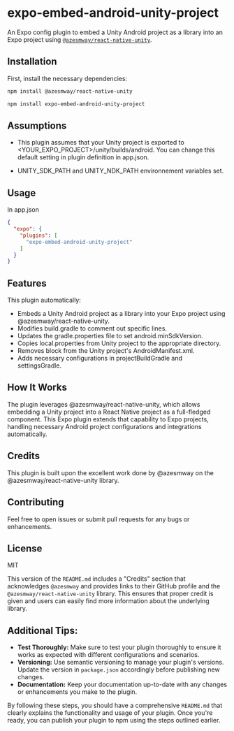 # expo-embed-android-unity-project

An Expo config plugin to embed a Unity Android project as a library into an Expo project using [`@azesmway/react-native-unity`](https://github.com/azesmway/react-native-unity).

## Installation

First, install the necessary dependencies:

```bash
npm install @azesmway/react-native-unity 
```

```bash
npm install expo-embed-android-unity-project
```

## Assumptions

- This plugin assumes that your Unity project is exported to <YOUR_EXPO_PROJECT>/unity/builds/android.
You can change this default setting in plugin definition in app.json.

- UNITY_SDK_PATH and UNITY_NDK_PATH environnement variables set.

## Usage

In app.json

```json
{
  "expo": {
    "plugins": [
      "expo-embed-android-unity-project"
    ]
  }
}
```

## Features

This plugin automatically:

  - Embeds a Unity Android project as a library into your Expo project using @azesmway/react-native-unity.
  - Modifies build.gradle to comment out specific lines.
  - Updates the gradle.properties file to set android.minSdkVersion.
  - Copies local.properties from Unity project to the appropriate directory.
  - Removes <intent-filter> block from the Unity project's AndroidManifest.xml.
  - Adds necessary configurations in projectBuildGradle and settingsGradle.
  
## How It Works

The plugin leverages @azesmway/react-native-unity, which allows embedding a Unity project into a React Native project as a full-fledged component. This Expo plugin extends that capability to Expo projects, handling necessary Android project configurations and integrations automatically.

## Credits 

This plugin is built upon the excellent work done by @azesmway on the @azesmway/react-native-unity library.

## Contributing  

Feel free to open issues or submit pull requests for any bugs or enhancements.

## License

MIT

This version of the `README.md` includes a "Credits" section that acknowledges `@azesmway` and provides links to their GitHub profile and the `@azesmway/react-native-unity` library. This ensures that proper credit is given and users can easily find more information about the underlying library.


## Additional Tips:

- **Test Thoroughly:** Make sure to test your plugin thoroughly to ensure it works as expected with different configurations and scenarios.
- **Versioning:** Use semantic versioning to manage your plugin's versions. Update the version in `package.json` accordingly before publishing new changes.
- **Documentation:** Keep your documentation up-to-date with any changes or enhancements you make to the plugin.

By following these steps, you should have a comprehensive `README.md` that clearly explains the functionality and usage of your plugin. Once you're ready, you can publish your plugin to npm using the steps outlined earlier.

